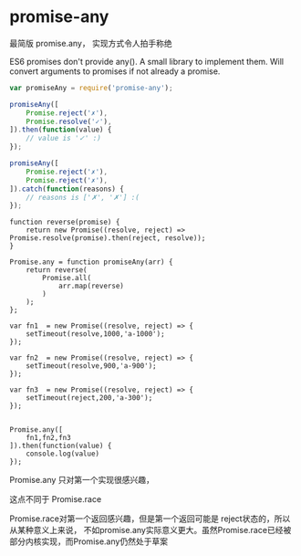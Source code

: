 # promise-any
最简版 promise.any， 实现方式令人拍手称绝

ES6 promises don't provide any(). A small library to implement them. Will convert arguments to promises if not already a promise.

```javascript
var promiseAny = require('promise-any');

promiseAny([
    Promise.reject('✗'),
    Promise.resolve('✓'),
]).then(function(value) {
    // value is '✓' :)
});

promiseAny([
    Promise.reject('✗'),
    Promise.reject('✗'),
]).catch(function(reasons) {
    // reasons is ['✗', '✗'] :(
});
```

```
function reverse(promise) {
    return new Promise((resolve, reject) => Promise.resolve(promise).then(reject, resolve));
}

Promise.any = function promiseAny(arr) {
    return reverse(
    	Promise.all(
    		arr.map(reverse)
    	)
    );
};

var fn1  = new Promise((resolve, reject) => {
	setTimeout(resolve,1000,'a-1000');
});

var fn2  = new Promise((resolve, reject) => {
	setTimeout(resolve,900,'a-900');
});

var fn3  = new Promise((resolve, reject) => {
	setTimeout(reject,200,'a-300');
});


Promise.any([
    fn1,fn2,fn3
]).then(function(value) {
    console.log(value)
});
```
Promise.any 只对第一个实现很感兴趣，

这点不同于 Promise.race

Promise.race对第一个返回感兴趣，但是第一个返回可能是 reject状态的，所以从某种意义上来说， 不如promise.any实际意义更大。虽然Promise.race已经被部分内核实现，而Promise.any仍然处于草案
